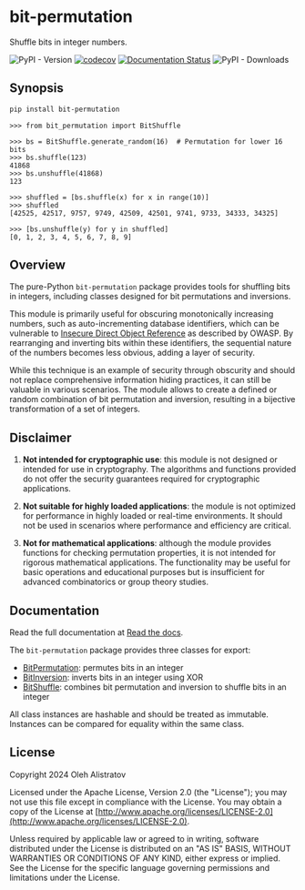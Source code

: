 # bit-permutation
Shuffle bits in integer numbers.

![PyPI - Version](https://img.shields.io/pypi/v/bit-permutation) [![codecov](https://codecov.io/gh/alistratov/bit-permutation/graph/badge.svg?token=MSJLFL8XFD)](https://codecov.io/gh/alistratov/bit-permutation) [![Documentation Status](https://readthedocs.org/projects/bit-permutation/badge/?version=latest)](https://bit-permutation.readthedocs.io/en/latest/?badge=latest) ![PyPI - Downloads](https://img.shields.io/pypi/dm/bit-permutation) 


## Synopsis
```bash
pip install bit-permutation
```

```python-repl
>>> from bit_permutation import BitShuffle

>>> bs = BitShuffle.generate_random(16)  # Permutation for lower 16 bits
>>> bs.shuffle(123)
41868
>>> bs.unshuffle(41868)
123

>>> shuffled = [bs.shuffle(x) for x in range(10)]
>>> shuffled
[42525, 42517, 9757, 9749, 42509, 42501, 9741, 9733, 34333, 34325]

>>> [bs.unshuffle(y) for y in shuffled]
[0, 1, 2, 3, 4, 5, 6, 7, 8, 9]
```


## Overview
The pure-Python `bit-permutation` package provides tools for shuffling bits in integers, including classes designed for bit permutations and inversions.

This module is primarily useful for obscuring monotonically increasing numbers, such as auto-incrementing database identifiers, which can be vulnerable to [Insecure Direct Object Reference](https://cheatsheetseries.owasp.org/cheatsheets/Insecure_Direct_Object_Reference_Prevention_Cheat_Sheet.html) as described by OWASP. By rearranging and inverting bits within these identifiers, the sequential nature of the numbers becomes less obvious, adding a layer of security.

While this technique is an example of security through obscurity and should not replace comprehensive information hiding practices, it can still be valuable in various scenarios. The module allows to create a defined or random combination of bit permutation and inversion, resulting in a bijective transformation of a set of integers.


## Disclaimer
1. **Not intended for cryptographic use**: this module is not designed or intended for use in cryptography. The algorithms and functions provided do not offer the security guarantees required for cryptographic applications.

2. **Not suitable for highly loaded applications**: the module is not optimized for performance in highly loaded or real-time environments. It should not be used in scenarios where performance and efficiency are critical.

3. **Not for mathematical applications**: although the module provides functions for checking permutation properties, it is not intended for rigorous mathematical applications. The functionality may be useful for basic operations and educational purposes but is insufficient for advanced combinatorics or group theory studies.

## Documentation
Read the full documentation at [Read the docs](https://bit-permutation.readthedocs.io/en/latest/).

The `bit-permutation` package provides three classes for export:
* [BitPermutation](https://bit-permutation.readthedocs.io/en/latest/classes/bit_permutation/): permutes bits in an integer
* [BitInversion](https://bit-permutation.readthedocs.io/en/latest/classes/bit_inversion/): inverts bits in an integer using XOR
* [BitShuffle](https://bit-permutation.readthedocs.io/en/latest/classes/bit_shuffle/): combines bit permutation and inversion to shuffle bits in an integer

All class instances are hashable and should be treated as immutable. Instances can be compared for equality within the same class.


## License
Copyright 2024 Oleh Alistratov

Licensed under the Apache License, Version 2.0 (the "License");
you may not use this file except in compliance with the License.
You may obtain a copy of the License at [http://www.apache.org/licenses/LICENSE-2.0](http://www.apache.org/licenses/LICENSE-2.0).

Unless required by applicable law or agreed to in writing, software
distributed under the License is distributed on an "AS IS" BASIS,
WITHOUT WARRANTIES OR CONDITIONS OF ANY KIND, either express or implied.
See the License for the specific language governing permissions and
limitations under the License.
